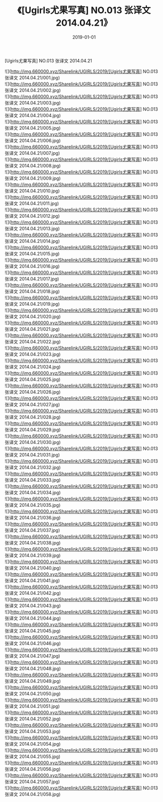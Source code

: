 ﻿---
layout: post
title:  《[Ugirls尤果写真] NO.013 张译文 2014.04.21》
date:   2019-01-01
img: http://img.660000.xyz/Sharelink/UGIRLS/2019/[Ugirls尤果写真] NO.013 张译文 2014.04.21/000.jpg
categories: [美女, 清纯, 唯美]
---

[Ugirls尤果写真] NO.013 张译文 2014.04.21

 ![](http://img.660000.xyz/Sharelink/UGIRLS/2019/[Ugirls尤果写真] NO.013 张译文 2014.04.21/001.jpg) <br>![](http://img.660000.xyz/Sharelink/UGIRLS/2019/[Ugirls尤果写真] NO.013 张译文 2014.04.21/002.jpg) <br>![](http://img.660000.xyz/Sharelink/UGIRLS/2019/[Ugirls尤果写真] NO.013 张译文 2014.04.21/003.jpg) <br>![](http://img.660000.xyz/Sharelink/UGIRLS/2019/[Ugirls尤果写真] NO.013 张译文 2014.04.21/004.jpg) <br>![](http://img.660000.xyz/Sharelink/UGIRLS/2019/[Ugirls尤果写真] NO.013 张译文 2014.04.21/005.jpg) <br>![](http://img.660000.xyz/Sharelink/UGIRLS/2019/[Ugirls尤果写真] NO.013 张译文 2014.04.21/006.jpg) <br>![](http://img.660000.xyz/Sharelink/UGIRLS/2019/[Ugirls尤果写真] NO.013 张译文 2014.04.21/007.jpg) <br>![](http://img.660000.xyz/Sharelink/UGIRLS/2019/[Ugirls尤果写真] NO.013 张译文 2014.04.21/008.jpg) <br>![](http://img.660000.xyz/Sharelink/UGIRLS/2019/[Ugirls尤果写真] NO.013 张译文 2014.04.21/009.jpg) <br>![](http://img.660000.xyz/Sharelink/UGIRLS/2019/[Ugirls尤果写真] NO.013 张译文 2014.04.21/010.jpg) <br>![](http://img.660000.xyz/Sharelink/UGIRLS/2019/[Ugirls尤果写真] NO.013 张译文 2014.04.21/011.jpg) <br>![](http://img.660000.xyz/Sharelink/UGIRLS/2019/[Ugirls尤果写真] NO.013 张译文 2014.04.21/012.jpg) <br>![](http://img.660000.xyz/Sharelink/UGIRLS/2019/[Ugirls尤果写真] NO.013 张译文 2014.04.21/013.jpg) <br>![](http://img.660000.xyz/Sharelink/UGIRLS/2019/[Ugirls尤果写真] NO.013 张译文 2014.04.21/014.jpg) <br>![](http://img.660000.xyz/Sharelink/UGIRLS/2019/[Ugirls尤果写真] NO.013 张译文 2014.04.21/015.jpg) <br>![](http://img.660000.xyz/Sharelink/UGIRLS/2019/[Ugirls尤果写真] NO.013 张译文 2014.04.21/016.jpg) <br>![](http://img.660000.xyz/Sharelink/UGIRLS/2019/[Ugirls尤果写真] NO.013 张译文 2014.04.21/017.jpg) <br>![](http://img.660000.xyz/Sharelink/UGIRLS/2019/[Ugirls尤果写真] NO.013 张译文 2014.04.21/018.jpg) <br>![](http://img.660000.xyz/Sharelink/UGIRLS/2019/[Ugirls尤果写真] NO.013 张译文 2014.04.21/019.jpg) <br>![](http://img.660000.xyz/Sharelink/UGIRLS/2019/[Ugirls尤果写真] NO.013 张译文 2014.04.21/020.jpg) <br>![](http://img.660000.xyz/Sharelink/UGIRLS/2019/[Ugirls尤果写真] NO.013 张译文 2014.04.21/021.jpg) <br>![](http://img.660000.xyz/Sharelink/UGIRLS/2019/[Ugirls尤果写真] NO.013 张译文 2014.04.21/022.jpg) <br>![](http://img.660000.xyz/Sharelink/UGIRLS/2019/[Ugirls尤果写真] NO.013 张译文 2014.04.21/023.jpg) <br>![](http://img.660000.xyz/Sharelink/UGIRLS/2019/[Ugirls尤果写真] NO.013 张译文 2014.04.21/024.jpg) <br>![](http://img.660000.xyz/Sharelink/UGIRLS/2019/[Ugirls尤果写真] NO.013 张译文 2014.04.21/025.jpg) <br>![](http://img.660000.xyz/Sharelink/UGIRLS/2019/[Ugirls尤果写真] NO.013 张译文 2014.04.21/026.jpg) <br>![](http://img.660000.xyz/Sharelink/UGIRLS/2019/[Ugirls尤果写真] NO.013 张译文 2014.04.21/027.jpg) <br>![](http://img.660000.xyz/Sharelink/UGIRLS/2019/[Ugirls尤果写真] NO.013 张译文 2014.04.21/028.jpg) <br>![](http://img.660000.xyz/Sharelink/UGIRLS/2019/[Ugirls尤果写真] NO.013 张译文 2014.04.21/029.jpg) <br>![](http://img.660000.xyz/Sharelink/UGIRLS/2019/[Ugirls尤果写真] NO.013 张译文 2014.04.21/030.jpg) <br>![](http://img.660000.xyz/Sharelink/UGIRLS/2019/[Ugirls尤果写真] NO.013 张译文 2014.04.21/031.jpg) <br>![](http://img.660000.xyz/Sharelink/UGIRLS/2019/[Ugirls尤果写真] NO.013 张译文 2014.04.21/032.jpg) <br>![](http://img.660000.xyz/Sharelink/UGIRLS/2019/[Ugirls尤果写真] NO.013 张译文 2014.04.21/033.jpg) <br>![](http://img.660000.xyz/Sharelink/UGIRLS/2019/[Ugirls尤果写真] NO.013 张译文 2014.04.21/034.jpg) <br>![](http://img.660000.xyz/Sharelink/UGIRLS/2019/[Ugirls尤果写真] NO.013 张译文 2014.04.21/035.jpg) <br>![](http://img.660000.xyz/Sharelink/UGIRLS/2019/[Ugirls尤果写真] NO.013 张译文 2014.04.21/036.jpg) <br>![](http://img.660000.xyz/Sharelink/UGIRLS/2019/[Ugirls尤果写真] NO.013 张译文 2014.04.21/037.jpg) <br>![](http://img.660000.xyz/Sharelink/UGIRLS/2019/[Ugirls尤果写真] NO.013 张译文 2014.04.21/038.jpg) <br>![](http://img.660000.xyz/Sharelink/UGIRLS/2019/[Ugirls尤果写真] NO.013 张译文 2014.04.21/039.jpg) <br>![](http://img.660000.xyz/Sharelink/UGIRLS/2019/[Ugirls尤果写真] NO.013 张译文 2014.04.21/040.jpg) <br>![](http://img.660000.xyz/Sharelink/UGIRLS/2019/[Ugirls尤果写真] NO.013 张译文 2014.04.21/041.jpg) <br>![](http://img.660000.xyz/Sharelink/UGIRLS/2019/[Ugirls尤果写真] NO.013 张译文 2014.04.21/042.jpg) <br>![](http://img.660000.xyz/Sharelink/UGIRLS/2019/[Ugirls尤果写真] NO.013 张译文 2014.04.21/043.jpg) <br>![](http://img.660000.xyz/Sharelink/UGIRLS/2019/[Ugirls尤果写真] NO.013 张译文 2014.04.21/044.jpg) <br>![](http://img.660000.xyz/Sharelink/UGIRLS/2019/[Ugirls尤果写真] NO.013 张译文 2014.04.21/045.jpg) <br>![](http://img.660000.xyz/Sharelink/UGIRLS/2019/[Ugirls尤果写真] NO.013 张译文 2014.04.21/046.jpg) <br>![](http://img.660000.xyz/Sharelink/UGIRLS/2019/[Ugirls尤果写真] NO.013 张译文 2014.04.21/047.jpg) <br>![](http://img.660000.xyz/Sharelink/UGIRLS/2019/[Ugirls尤果写真] NO.013 张译文 2014.04.21/048.jpg) <br>![](http://img.660000.xyz/Sharelink/UGIRLS/2019/[Ugirls尤果写真] NO.013 张译文 2014.04.21/049.jpg) <br>![](http://img.660000.xyz/Sharelink/UGIRLS/2019/[Ugirls尤果写真] NO.013 张译文 2014.04.21/050.jpg) <br>![](http://img.660000.xyz/Sharelink/UGIRLS/2019/[Ugirls尤果写真] NO.013 张译文 2014.04.21/051.jpg) <br>![](http://img.660000.xyz/Sharelink/UGIRLS/2019/[Ugirls尤果写真] NO.013 张译文 2014.04.21/052.jpg) <br>![](http://img.660000.xyz/Sharelink/UGIRLS/2019/[Ugirls尤果写真] NO.013 张译文 2014.04.21/053.jpg) <br>![](http://img.660000.xyz/Sharelink/UGIRLS/2019/[Ugirls尤果写真] NO.013 张译文 2014.04.21/054.jpg) <br>![](http://img.660000.xyz/Sharelink/UGIRLS/2019/[Ugirls尤果写真] NO.013 张译文 2014.04.21/055.jpg) <br>![](http://img.660000.xyz/Sharelink/UGIRLS/2019/[Ugirls尤果写真] NO.013 张译文 2014.04.21/056.jpg) <br>![](http://img.660000.xyz/Sharelink/UGIRLS/2019/[Ugirls尤果写真] NO.013 张译文 2014.04.21/057.jpg) <br>![](http://img.660000.xyz/Sharelink/UGIRLS/2019/[Ugirls尤果写真] NO.013 张译文 2014.04.21/058.jpg) <br>